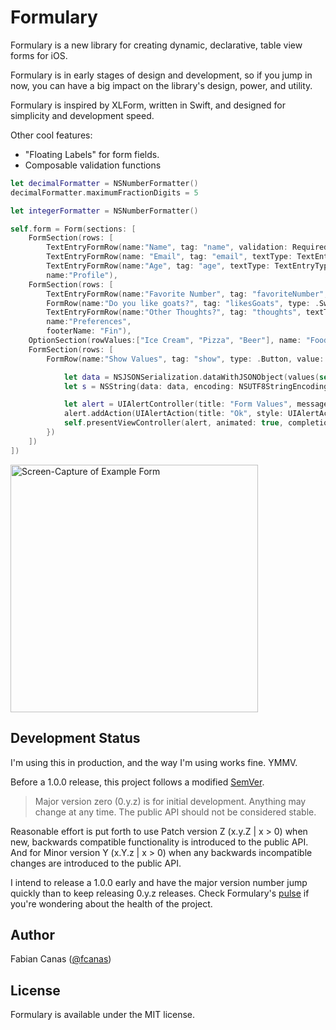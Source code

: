 # Formulary

Formulary is a new library for creating dynamic, declarative, table view forms for iOS.

Formulary is in early stages of design and development, so if you jump in now, you can have a big impact on the library's design, power, and utility.

Formulary is inspired by XLForm, written in Swift, and designed for simplicity and development speed.

Other cool features:

* "Floating Labels" for form fields.
* Composable validation functions

```swift
let decimalFormatter = NSNumberFormatter()
decimalFormatter.maximumFractionDigits = 5

let integerFormatter = NSNumberFormatter()

self.form = Form(sections: [
    FormSection(rows: [
        TextEntryFormRow(name:"Name", tag: "name", validation: RequiredString("Name")),
        TextEntryFormRow(name: "Email", tag: "email", textType: TextEntryType.Email),
        TextEntryFormRow(name:"Age", tag: "age", textType: TextEntryType.Number, validation: MinimumNumber("Age", 13), formatter: integerFormatter)],
        name:"Profile"),
    FormSection(rows: [
        TextEntryFormRow(name:"Favorite Number", tag: "favoriteNumber", value: nil, textType: .Decimal, validation: MinimumNumber("Your favorite number", 47) && MaximumNumber("Your favorite number", 47), formatter: decimalFormatter),
        FormRow(name:"Do you like goats?", tag: "likesGoats", type: .Switch, value: false),
        TextEntryFormRow(name:"Other Thoughts?", tag: "thoughts", textType: .Plain),],
        name:"Preferences",
        footerName: "Fin"),
    OptionSection(rowValues:["Ice Cream", "Pizza", "Beer"], name: "Food", value: ["Pizza", "Ice Cream"]),
    FormSection(rows: [
        FormRow(name:"Show Values", tag: "show", type: .Button, value: nil, action: { _ in

            let data = NSJSONSerialization.dataWithJSONObject(values(self.form), options: nil, error: nil)!
            let s = NSString(data: data, encoding: NSUTF8StringEncoding)

            let alert = UIAlertController(title: "Form Values", message: s as? String, preferredStyle: UIAlertControllerStyle.Alert)
            alert.addAction(UIAlertAction(title: "Ok", style: UIAlertActionStyle.Default, handler: nil))
            self.presentViewController(alert, animated: true, completion: nil)
        })
    ])
])
```

<img src="https://raw.github.com/fcanas/Formulary/master/Screenshots/animated-capture.gif" alt="Screen-Capture of Example Form" width="396" />
<!--![](/Screenshots/animated-capture.gif)-->

## Development Status

I'm using this in production, and the way I'm using works fine. YMMV.

Before a 1.0.0 release, this project follows a modified [SemVer](http://semver.org/).

> Major version zero (0.y.z) is for initial development. Anything may change at any time. The public API should not be considered stable.

Reasonable effort is put forth to use Patch version Z (x.y.Z | x > 0) when new, backwards compatible functionality is introduced to the public API. And for Minor version Y (x.Y.z | x > 0) when any backwards incompatible changes are introduced to the public API.

I intend to release a 1.0.0 early and have the major version number jump quickly than to keep releasing 0.y.z releases. Check Formulary's [pulse](https://github.com/fcanas/Formulary/pulse) if you're wondering about the health of the project.

## Author

Fabian Canas ([@fcanas](http://twitter.com/fcanas))

## License

Formulary is available under the MIT license.

